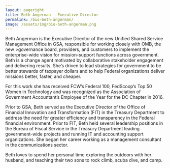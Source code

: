 ```yaml
---
layout: pageright
title: Beth Angerman - Executive Director
permalink: /bio-beth-angerman/
image: /assets/img/bio-beth-angerman.png
---
```

Beth Angerman is the Executive Director of the new Unified Shared Service Management Office in GSA, responsible for working closely with OMB, the new >governance board, providers, and customers to implement the enterprise-wide vision for mission-support functions across government. Beth is a change agent motivated by collaborative stakeholder engagement and delivering results. She’s driven to lead strategies for government to be better stewards of taxpayer dollars and to help Federal organizations deliver missions better, faster, and cheaper.


For this work she has received FCW’s Federal 100, FedScoop’s Top 50 Women in Technology and was recognized as the Association of Government Accountant’s Employee of the Year for the DC Chapter in 2016.


Prior to GSA, Beth served as the Executive Director of the Office of Financial Innovation and Transformation (FIT) in the Treasury Department to address the need for greater efficiency and transparency in the Federal financial environment. Prior to FIT, Beth held several leadership positions in the Bureau of Fiscal Service in the Treasury Department leading government-wide projects and running IT and accounting support organizations. She began her career working as a management consultant in the communications sector.


Beth loves to spend her personal time exploring the outdoors with her husband, and teaching their two sons to rock climb, scuba dive, and camp.
